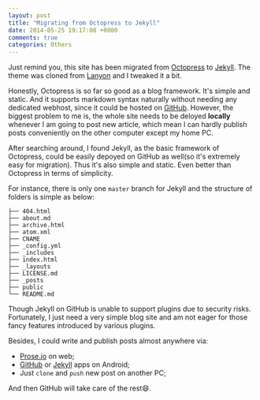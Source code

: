 ```yaml
---
layout: post
title: "Migrating from Octopress to Jekyll"
date: 2014-05-25 19:17:08 +0800
comments: true
categories: Others
---
```


Just remind you, this site has been migrated from [Octopress](http://octopress.org) to [Jekyll](http://jekyllrb.com). The theme was cloned from [Lanyon](http://lanyon.getpoole.com/) and I tweaked it a bit.

<!--more-->

Honestly, Octopress is so far so good as a blog framework. It's simple and static. And it supports markdown syntax naturally without needing any dedicated webhost, since it could be hosted on [GitHub](http://github.com). However, the biggest problem to me is, the whole site needs to be deloyed **locally** whenever I am going to post new article, which mean I can hardly publish posts conveniently on the other computer except my home PC. 

After searching around, I found Jekyll, as the basic framework of Octopress, could be easily depoyed on GitHub as well(so it's extremely easy for migration). Thus it's also simple and static. Even better than Octopress in terms of simplicity.

For instance, there is only one `master` branch for Jekyll and the structure of folders is simple as below:


    ├── 404.html
    ├── about.md
    ├── archive.html
    ├── atom.xml
    ├── CNAME
    ├── _config.yml
    ├── _includes
    ├── index.html
    ├── _layouts
    ├── LICENSE.md
    ├── _posts
    ├── public
    └── README.md

Though Jekyll on GitHub is unable to support plugins due to security risks. Fortunately, I just need a very simple blog site and am not eager for those fancy features introduced by various plugins.

Besides, I could write and publish posts almost anywhere via:

* [Prose.io](http://prose.io) on web;
* [GitHub](https://play.google.com/store/apps/details?id=com.github.mobile) or [Jekyll](https://play.google.com/store/apps/details?id=gr.tsagi.jekyllforandroid) apps on Android; 
* Just `clone` and `push` new post on another PC;

And then GitHub will take care of the rest:smile:.
